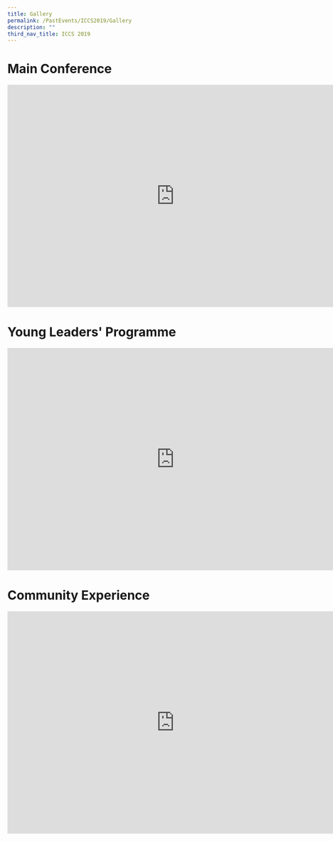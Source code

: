 ```yaml
---
title: Gallery
permalink: /PastEvents/ICCS2019/Gallery
description: ""
third_nav_title: ICCS 2019
---
```

# Main Conference

<iframe src="https://docs.google.com/presentation/d/e/2PACX-1vTawmzziTT04p2NXG8YhvtyaJ7mqJ7tRhr-07EWrUNWblRKHxoz3m5FFn_lxofDlPIym_4v-RlQKNEQ/embed?start=true&loop=true&delayms=5000" frameborder="0" width="750" height="500" allowfullscreen="true" mozallowfullscreen="true" webkitallowfullscreen="true"></iframe>

# Young Leaders' Programme

<iframe src="https://docs.google.com/presentation/d/e/2PACX-1vS28S7c3_6R5uP3z1J_PX2jLixNSm3FHsJ2E5H4QJ4ILk62Jpm96RSbWDy32Qli6GPOEzaRgghABROD/embed?start=true&loop=true&delayms=5000" frameborder="0" width="750" height="500" allowfullscreen="true" mozallowfullscreen="true" webkitallowfullscreen="true"></iframe>

# Community Experience

<iframe src="https://docs.google.com/presentation/d/e/2PACX-1vRkgRrF-F2incw9DOB2EmCv6APmtNEZ600t_IusSAT36gEK7K7xIweo9CIW8N03jpQLLs2zv_goSuEA/embed?start=true&loop=true&delayms=5000" frameborder="0" width="750" height="500" allowfullscreen="true" mozallowfullscreen="true" webkitallowfullscreen="true"></iframe>
